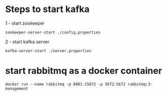 # Steps to start kafka
 
  1 - start zookeeper
   
    zookeeper-server-start ./config.properties
  
  2 - start kafka server
   
    kafka-server-start ./server.properties

# start rabbitmq as a docker container
 
    docker run --name rabbitmq -p 8081:15672 -p 5672:5672 rabbitmq:3-management


   
  